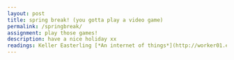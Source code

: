 ```yaml
---
layout: post
title: spring break! (you gotta play a video game)
permalink: /springbreak/
assignment: play those games!
description: have a nice holiday xx
readings: Keller Easterling [*An internet of things*](http://worker01.e-flux.com/pdf/article_8946204.pdf)<br> Shannon Mattern [*A City is Not a Computer*](https://placesjournal.org/article/a-city-is-not-a-computer/)
---
```



